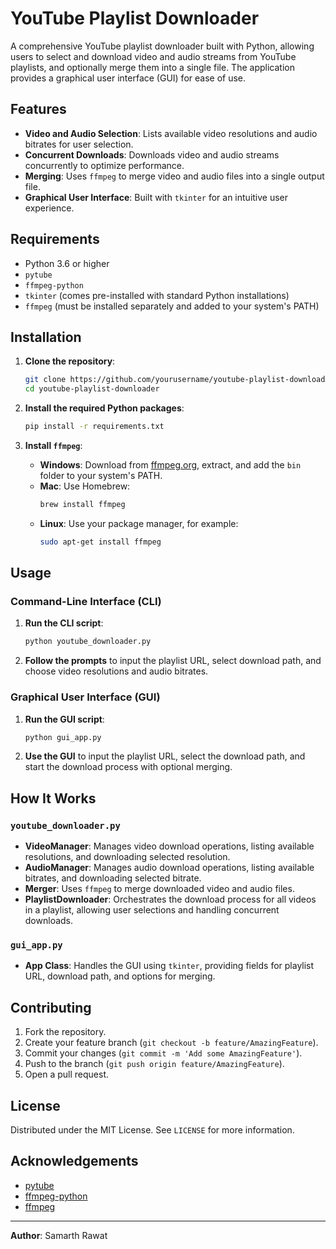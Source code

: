 # YouTube Playlist Downloader

A comprehensive YouTube playlist downloader built with Python, allowing users to select and download video and audio streams from YouTube playlists, and optionally merge them into a single file. The application provides a graphical user interface (GUI) for ease of use.

## Features

- **Video and Audio Selection**: Lists available video resolutions and audio bitrates for user selection.
- **Concurrent Downloads**: Downloads video and audio streams concurrently to optimize performance.
- **Merging**: Uses `ffmpeg` to merge video and audio files into a single output file.
- **Graphical User Interface**: Built with `tkinter` for an intuitive user experience.

## Requirements

- Python 3.6 or higher
- `pytube`
- `ffmpeg-python`
- `tkinter` (comes pre-installed with standard Python installations)
- `ffmpeg` (must be installed separately and added to your system's PATH)

## Installation

1. **Clone the repository**:
    ```bash
    git clone https://github.com/yourusername/youtube-playlist-downloader.git
    cd youtube-playlist-downloader
    ```

2. **Install the required Python packages**:
    ```bash
    pip install -r requirements.txt
    ```

3. **Install `ffmpeg`**:
    - **Windows**: Download from [ffmpeg.org](https://ffmpeg.org/download.html), extract, and add the `bin` folder to your system's PATH.
    - **Mac**: Use Homebrew:
        ```bash
        brew install ffmpeg
        ```
    - **Linux**: Use your package manager, for example:
        ```bash
        sudo apt-get install ffmpeg
        ```

## Usage

### Command-Line Interface (CLI)

1. **Run the CLI script**:
    ```bash
    python youtube_downloader.py
    ```

2. **Follow the prompts** to input the playlist URL, select download path, and choose video resolutions and audio bitrates.

### Graphical User Interface (GUI)

1. **Run the GUI script**:
    ```bash
    python gui_app.py
    ```

2. **Use the GUI** to input the playlist URL, select the download path, and start the download process with optional merging.

## How It Works

### `youtube_downloader.py`

- **VideoManager**: Manages video download operations, listing available resolutions, and downloading selected resolution.
- **AudioManager**: Manages audio download operations, listing available bitrates, and downloading selected bitrate.
- **Merger**: Uses `ffmpeg` to merge downloaded video and audio files.
- **PlaylistDownloader**: Orchestrates the download process for all videos in a playlist, allowing user selections and handling concurrent downloads.

### `gui_app.py`

- **App Class**: Handles the GUI using `tkinter`, providing fields for playlist URL, download path, and options for merging.

## Contributing

1. Fork the repository.
2. Create your feature branch (`git checkout -b feature/AmazingFeature`).
3. Commit your changes (`git commit -m 'Add some AmazingFeature'`).
4. Push to the branch (`git push origin feature/AmazingFeature`).
5. Open a pull request.

## License

Distributed under the MIT License. See `LICENSE` for more information.

## Acknowledgements

- [pytube](https://github.com/pytube/pytube)
- [ffmpeg-python](https://github.com/kkroening/ffmpeg-python)
- [ffmpeg](https://ffmpeg.org/)

---

**Author**: Samarth Rawat
